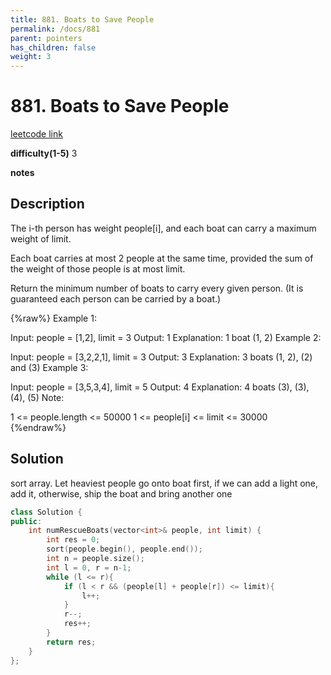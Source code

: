 ```yaml
---
title: 881. Boats to Save People
permalink: /docs/881
parent: pointers
has_children: false
weight: 3
---
```

# 881. Boats to Save People

[leetcode link](https://leetcode.com/problems/boats-to-save-people/)

**difficulty(1-5)** 
3

**notes**   


## Description

The i-th person has weight people[i], and each boat can carry a maximum weight of limit.

Each boat carries at most 2 people at the same time, provided the sum of the weight of those people is at most limit.

Return the minimum number of boats to carry every given person.  (It is guaranteed each person can be carried by a boat.)

{%raw%}
Example 1:

Input: people = [1,2], limit = 3
Output: 1
Explanation: 1 boat (1, 2)
Example 2:

Input: people = [3,2,2,1], limit = 3
Output: 3
Explanation: 3 boats (1, 2), (2) and (3)
Example 3:

Input: people = [3,5,3,4], limit = 5
Output: 4
Explanation: 4 boats (3), (3), (4), (5)
Note:

1 <= people.length <= 50000
1 <= people[i] <= limit <= 30000
{%endraw%}

## Solution

sort array.
Let heaviest people go onto boat first, if we can add a light one, add it, otherwise, ship the boat and bring another one

```c++
class Solution {
public:
    int numRescueBoats(vector<int>& people, int limit) {
        int res = 0;
        sort(people.begin(), people.end());
        int n = people.size();
        int l = 0, r = n-1;
        while (l <= r){
            if (l < r && (people[l] + people[r]) <= limit){
                l++;
            }
            r--;
            res++;
        }
        return res;
    }
};
```

<!-- 
Default label
{: .label }

Blue label
{: .label .label-blue }

Stable
{: .label .label-green }

New release
{: .label .label-purple }

Coming soon
{: .label .label-yellow }

Deprecated
{: .label .label-red } -->
